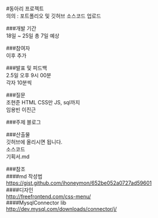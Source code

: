 #동아리 프로젝트  
의의 : 포트폴리오 및 깃허브 소스코드 업로드  

###개발 기간  
18일 ~ 25일 총 7일 예상  

###참여자  
이후 추가  

###발표 및 피드백  
2.5일 오후 9시 00분  
각자 10분씩  

###질문  
조현준 HTML CSS만 JS, sql까지   
임용빈 이진근  

###주제
블로그  

###산출물  
깃허브에 올리시면 됩니다.  
소스코드  
기획서.md  

###참조  
####md 작성법  
https://gist.github.com/ihoneymon/652be052a0727ad59601  
####디자인  
http://freefrontend.com/css-menu/  
####MysqlConnector lib  
http://dev.mysql.com/downloads/connector/j/  

